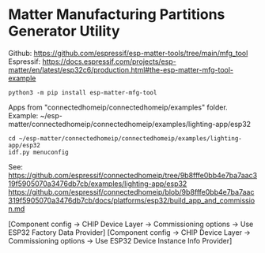 # Matter Manufacturing Partitions Generator Utility
Github: https://github.com/espressif/esp-matter-tools/tree/main/mfg_tool  
Espressif: https://docs.espressif.com/projects/esp-matter/en/latest/esp32c6/production.html#the-esp-matter-mfg-tool-example  

~~~
python3 -m pip install esp-matter-mfg-tool
~~~
Apps from "connectedhomeip/connectedhomeip/examples" folder.  
Example: ~/esp-matter/connectedhomeip/connectedhomeip/examples/lighting-app/esp32  
~~~
cd ~/esp-matter/connectedhomeip/connectedhomeip/examples/lighting-app/esp32
idf.py menuconfig
~~~
See: https://github.com/espressif/connectedhomeip/tree/9b8fffe0bb4e7ba7aac319f5905070a3476db7cb/examples/lighting-app/esp32  
https://github.com/espressif/connectedhomeip/blob/9b8fffe0bb4e7ba7aac319f5905070a3476db7cb/docs/platforms/esp32/build_app_and_commission.md  

[Component config → CHIP Device Layer → Commissioning options → Use ESP32 Factory Data Provider]
[Component config → CHIP Device Layer → Commissioning options → Use ESP32 Device Instance Info Provider]
